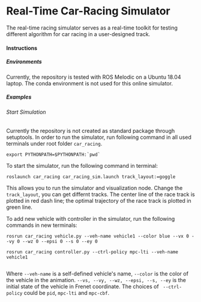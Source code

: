 # Real-Time Car-Racing Simulator
The real-time racing simulator serves as a real-time toolkit for testing different algorithm for car racing in a user-designed track.

#### Instructions

##### Environments
Currently, the repository is tested with ROS Melodic on a Ubuntu 18.04 laptop. The conda environment is not used for this online simulator.


##### Examples
###### Start Simulation
Currently the repository is not created as standard package through setuptools. In order to run the simulator, run following command in all used terminals under root folder `car_racing`.
```
export PYTHONPATH=$PYTHONPATH:`pwd`
```


To start the simulator, run the following command in terminal:
```
roslaunch car_racing car_racing_sim.launch track_layout:=goggle
```
This allows you to run the simulator and visualization node. Change the `track_layout`, you can get differnt tracks. The center line of the race track is plotted in red dash line; the optimal trajectory of the race track is plotted in green line.

To add new vehicle with controller in the simulator, run the following commands in new terminals:

```
rosrun car_racing vehicle.py --veh-name vehicle1 --color blue --vx 0 --vy 0 --wz 0 --epsi 0 --s 0 --ey 0

rosrun car_racing controller.py --ctrl-policy mpc-lti --veh-name vehicle1


```

Where `--veh-name` is a self-defined vehicle's name, `--color` is the color of the vehicle in the animation. `--vs, --vy, --wz, --epsi, --s, --ey` is the initial state of the vehicle in Frenet coordinate. The choices of ` --ctrl-policy` could be `pid`, `mpc-lti` and `mpc-cbf`. 